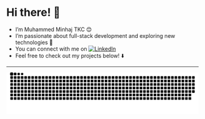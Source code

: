 # Hi there! 👋

- I’m Muhammed Minhaj TKC 😊  
- I’m passionate about full-stack development and exploring new technologies 🚀  
- You can connect with me on [![LinkedIn](https://img.shields.io/badge/-LinkedIn-white?style=flat&logo=linkedin&logoColor=black)](https://www.linkedin.com/in/minhaj-tkc)
- Feel free to check out my projects below! ⬇️

---

<!--- ### 🔥 GitHub Streak Statss

[![GitHub Streak](https://streak-stats.demolab.com/?user=Minhaj-Tkc)](https://git.io/streak-stats) --->

![Snake Game](https://raw.githubusercontent.com/Minhaj-Tkc/Assets/refs/heads/main/github-contribution-grid-snake.svg)

<!--- [![](https://visitcount.itsvg.in/api?id=Minhaj-Tkc&label=Profile%20Views&color=12&icon=0&pretty=false)](https://visitcount.itsvg.in) --->

